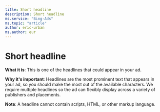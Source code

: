 ```yaml
---
title: Short headline
description: Short headline
ms.service: "Bing-Ads"
ms.topic: "article"
author: eric-urban
ms.author: eur
---
```


# Short headline

**What it is**: This is one of the headlines that could appear in your ad.

**Why it's important**: Headlines are the most prominent text that appears in your ad, so you should make the most out of the available characters. We require multiple headlines so the ad can flexibly display across a variety of publishers and placements.

**Note**: A headline cannot contain scripts, HTML, or other markup language.



